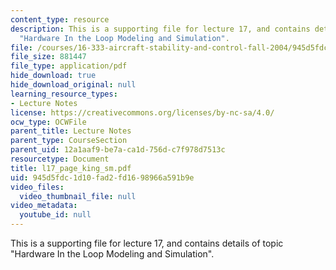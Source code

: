 ```yaml
---
content_type: resource
description: This is a supporting file for lecture 17, and contains details of topic
  "Hardware In the Loop Modeling and Simulation".
file: /courses/16-333-aircraft-stability-and-control-fall-2004/945d5fdc1d10fad2fd1698966a591b9e_l17_page_king_sm.pdf
file_size: 881447
file_type: application/pdf
hide_download: true
hide_download_original: null
learning_resource_types:
- Lecture Notes
license: https://creativecommons.org/licenses/by-nc-sa/4.0/
ocw_type: OCWFile
parent_title: Lecture Notes
parent_type: CourseSection
parent_uid: 12a1aaf9-be7a-ca1d-756d-c7f978d7513c
resourcetype: Document
title: l17_page_king_sm.pdf
uid: 945d5fdc-1d10-fad2-fd16-98966a591b9e
video_files:
  video_thumbnail_file: null
video_metadata:
  youtube_id: null
---
```

This is a supporting file for lecture 17, and contains details of topic "Hardware In the Loop Modeling and Simulation".
